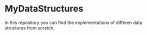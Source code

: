 # MyDataStructures
In this repository you can find the implementations of differen data structures from scratch.
